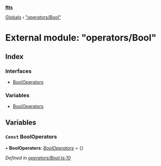 **[ftts](../README.md)**

[Globals](../README.md) › ["operators/Bool"](_operators_bool_.md)

# External module: "operators/Bool"

## Index

### Interfaces

* [BoolOperators](../interfaces/_operators_bool_.booloperators.md)

### Variables

* [BoolOperators](_operators_bool_.md#const-booloperators)

## Variables

### `Const` BoolOperators

• **BoolOperators**: *[BoolOperators](../interfaces/_operators_bool_.booloperators.md)* =  <BoolOperators>{}

*Defined in [operators/Bool.ts:10](https://github.com/OctoD/ftts/blob/73fcc67/src/operators/Bool.ts#L10)*